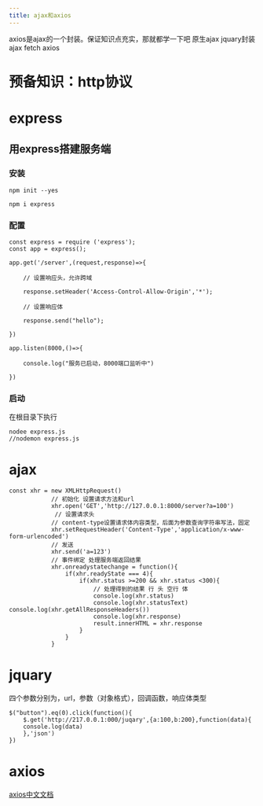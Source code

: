```yaml
---
title: ajax和axios
---
```

axios是ajax的一个封装。保证知识点充实，那就都学一下吧
原生ajax
jquary封装ajax
fetch
axios
# 预备知识：http协议
# express
## 用express搭建服务端
### 安装
```
npm init --yes

npm i express
```
### 配置
```
const express = require ('express');
const app = express();

app.get('/server',(request,response)=>{

    // 设置响应头，允许跨域

    response.setHeader('Access-Control-Allow-Origin','*');

    // 设置响应体

    response.send("hello");

})

app.listen(8000,()=>{

    console.log("服务已启动，8000端口监听中")

})
```
### 启动
在根目录下执行
```
nodee express.js
//nodemon express.js
```
# ajax
```
const xhr = new XMLHttpRequest()
            // 初始化 设置请求方法和url
            xhr.open('GET','http://127.0.0.1:8000/server?a=100')
             // 设置请求头
            // content-type设置请求体内容类型，后面为参数查询字符串写法，固定
            xhr.setRequestHeader('Content-Type','application/x-www-form-urlencoded')
            // 发送
            xhr.send('a=123')
            // 事件绑定 处理服务端返回结果
            xhr.onreadystatechange = function(){
                if(xhr.readyState === 4){
                    if(xhr.status >=200 && xhr.status <300){
                        // 处理得到的结果 行 头 空行 体
                        console.log(xhr.status)
                        console.log(xhr.statusText)
console.log(xhr.getAllResponseHeaders())
                        console.log(xhr.response)
                        result.innerHTML = xhr.response
                    }
                }
            }
```
# jquary
四个参数分别为，url，参数（对象格式），回调函数，响应体类型
```
$("button").eq(0).click(function(){
	$.get('http://217.0.0.1:000/juqary',{a:100,b:200},function(data){
	console.log(data)
	},'json')
})
```
# axios
[axios中文文档](http://www.axios-js.com/zh-cn/docs/)
